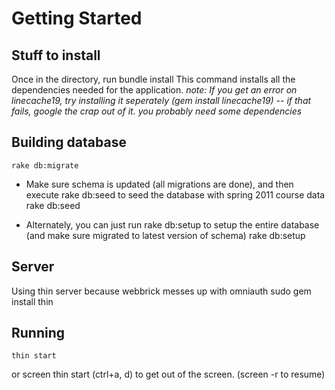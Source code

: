 # Getting Started #

## Stuff to install ##
Once in the directory, run
    bundle install
This command installs all the dependencies needed for the application.
*note: If you get an error on linecache19, try installing it seperately (gem install linecache19) -- if that fails, google the crap out of it. you probably need some dependencies*

## Building database ##

    rake db:migrate
* Make sure schema is updated (all migrations are done), and then execute rake db:seed to seed the database with spring 2011 course data
    rake db:seed

* Alternately, you can just run rake db:setup to setup the entire database (and make sure migrated to latest version of schema)
    rake db:setup

## Server ##
Using thin server because webbrick messes up with omniauth
    sudo gem install thin

## Running ##
    thin start
or
    screen thin start
	(ctrl+a, d) to get out of the screen. (screen -r to resume)
